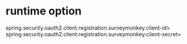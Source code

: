 # runtime option

spring.security.oauth2.client.registration.surveymonkey.client-id=
spring.security.oauth2.client.registration.surveymonkey.client-secret=
